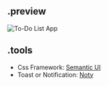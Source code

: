 ## .preview
![To-Do List App](https://i.ibb.co/h73STxF/screencapture-localhost-5500-2020-11-29-22-11-39.png)
## .tools
- Css Framework: [Semantic UI](https://semantic-ui.com)
- Toast or Notification: [Noty](https://ned.im/noty)
